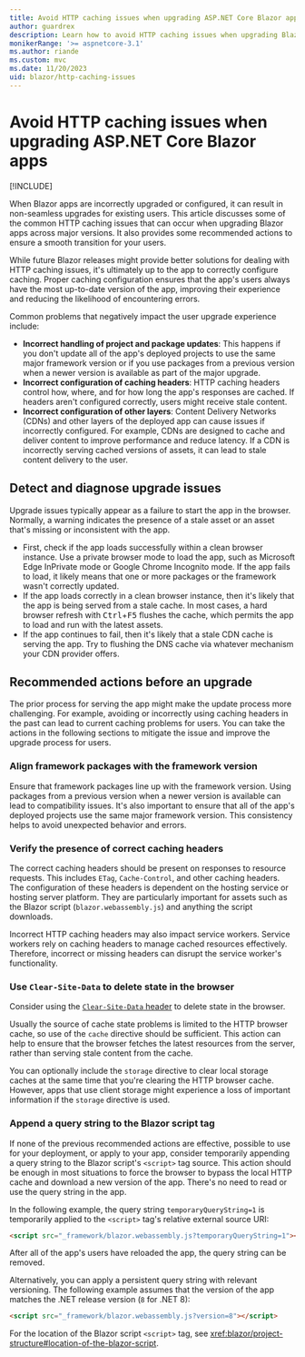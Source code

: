 ```yaml
---
title: Avoid HTTP caching issues when upgrading ASP.NET Core Blazor apps
author: guardrex
description: Learn how to avoid HTTP caching issues when upgrading Blazor apps.
monikerRange: '>= aspnetcore-3.1'
ms.author: riande
ms.custom: mvc
ms.date: 11/20/2023
uid: blazor/http-caching-issues
---
```

# Avoid HTTP caching issues when upgrading ASP.NET Core Blazor apps

[!INCLUDE[](~/includes/not-latest-version.md)]

When Blazor apps are incorrectly upgraded or configured, it can result in non-seamless upgrades for existing users. This article discusses some of the common HTTP caching issues that can occur when upgrading Blazor apps across major versions. It also provides some recommended actions to ensure a smooth transition for your users.

While future Blazor releases might provide better solutions for dealing with HTTP caching issues, it's ultimately up to the app to correctly configure caching. Proper caching configuration ensures that the app's users always have the most up-to-date version of the app, improving their experience and reducing the likelihood of encountering errors.

Common problems that negatively impact the user upgrade experience include:

* **Incorrect handling of project and package updates**: This happens if you don't update all of the app's deployed projects to use the same major framework version or if you use packages from a previous version when a newer version is available as part of the major upgrade.
* **Incorrect configuration of caching headers**: HTTP caching headers control how, where, and for how long the app's responses are cached. If headers aren't configured correctly, users might receive stale content.
* **Incorrect configuration of other layers**: Content Delivery Networks (CDNs) and other layers of the deployed app can cause issues if incorrectly configured. For example, CDNs are designed to cache and deliver content to improve performance and reduce latency. If a CDN is incorrectly serving cached versions of assets, it can lead to stale content delivery to the user.

## Detect and diagnose upgrade issues

Upgrade issues typically appear as a failure to start the app in the browser. Normally, a warning indicates the presence of a stale asset or an asset that's missing or inconsistent with the app.

* First, check if the app loads successfully within a clean browser instance. Use a private browser mode to load the app, such as Microsoft Edge InPrivate mode or Google Chrome Incognito mode. If the app fails to load, it likely means that one or more packages or the framework wasn't correctly updated.
* If the app loads correctly in a clean browser instance, then it's likely that the app is being served from a stale cache. In most cases, a hard browser refresh with <kbd>Ctrl</kbd>+<kbd>F5</kbd> flushes the cache, which permits the app to load and run with the latest assets.
* If the app continues to fail, then it's likely that a stale CDN cache is serving the app. Try to flushing the DNS cache via whatever mechanism your CDN provider offers.

## Recommended actions before an upgrade

The prior process for serving the app might make the update process more challenging. For example, avoiding or incorrectly using caching headers in the past can lead to current caching problems for users. You can take the actions in the following sections to mitigate the issue and improve the upgrade process for users.

### Align framework packages with the framework version

Ensure that framework packages line up with the framework version. Using packages from a previous version when a newer version is available can lead to compatibility issues. It's also important to ensure that all of the app's deployed projects use the same major framework version. This consistency helps to avoid unexpected behavior and errors.

### Verify the presence of correct caching headers

The correct caching headers should be present on responses to resource requests. This includes `ETag`, `Cache-Control`, and other caching headers. The configuration of these headers is dependent on the hosting service or hosting server platform. They are particularly important for assets such as the Blazor script (`blazor.webassembly.js`) and anything the script downloads.

Incorrect HTTP caching headers may also impact service workers. Service workers rely on caching headers to manage cached resources effectively. Therefore, incorrect or missing headers can disrupt the service worker's functionality.

### Use `Clear-Site-Data` to delete state in the browser

Consider using the [`Clear-Site-Data` header](https://developer.mozilla.org/docs/Web/HTTP/Headers/Clear-Site-Data) to delete state in the browser.

Usually the source of cache state problems is limited to the HTTP browser cache, so use of the `cache` directive should be sufficient. This action can help to ensure that the browser fetches the latest resources from the server, rather than serving stale content from the cache.

You can optionally include the `storage` directive to clear local storage caches at the same time that you're clearing the HTTP browser cache. However, apps that use client storage might experience a loss of important information if the `storage` directive is used.

### Append a query string to the Blazor script tag

If none of the previous recommended actions are effective, possible to use for your deployment, or apply to your app, consider temporarily appending a query string to the Blazor script's `<script>` tag source. This action should be enough in most situations to force the browser to bypass the local HTTP cache and download a new version of the app. There's no need to read or use the query string in the app.

In the following example, the query string `temporaryQueryString=1` is temporarily applied to the `<script>` tag's relative external source URI:

```html
<script src="_framework/blazor.webassembly.js?temporaryQueryString=1"></script>
```

After all of the app's users have reloaded the app, the query string can be removed.

Alternatively, you can apply a persistent query string with relevant versioning. The following example assumes that the version of the app matches the .NET release version (`8` for .NET 8):

```html
<script src="_framework/blazor.webassembly.js?version=8"></script>
```

For the location of the Blazor script `<script>` tag, see <xref:blazor/project-structure#location-of-the-blazor-script>.
